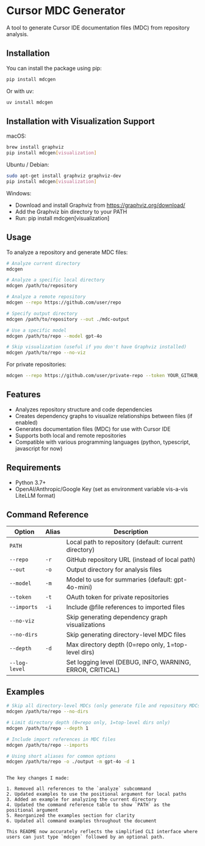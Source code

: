 # Cursor MDC Generator

A tool to generate Cursor IDE documentation files (MDC) from repository analysis.

## Installation

You can install the package using pip:

```bash
pip install mdcgen
```

Or with uv:

```bash
uv install mdcgen
```

## Installation with Visualization Support

macOS:
```bash
brew install graphviz
pip install mdcgen[visualization]
```

Ubuntu / Debian:
```bash
sudo apt-get install graphviz graphviz-dev
pip install mdcgen[visualization]
```

Windows:
  - Download and install Graphviz from https://graphviz.org/download/
  - Add the Graphviz bin directory to your PATH
  - Run: pip install mdcgen[visualization]

## Usage

To analyze a repository and generate MDC files:

```bash
# Analyze current directory
mdcgen

# Analyze a specific local directory
mdcgen /path/to/repository

# Analyze a remote repository
mdcgen --repo https://github.com/user/repo

# Specify output directory
mdcgen /path/to/repository --out ./mdc-output

# Use a specific model
mdcgen /path/to/repo --model gpt-4o

# Skip visualization (useful if you don't have Graphviz installed)
mdcgen /path/to/repo --no-viz
```

For private repositories:

```bash
mdcgen --repo https://github.com/user/private-repo --token YOUR_GITHUB_TOKEN
```

## Features

- Analyzes repository structure and code dependencies
- Creates dependency graphs to visualize relationships between files (if enabled)
- Generates documentation files (MDC) for use with Cursor IDE
- Supports both local and remote repositories
- Compatible with various programming languages (python, typescript, javascript for now)

## Requirements

- Python 3.7+
- OpenAI/Anthropic/Google Key (set as environment variable vis-a-vis LiteLLM format)

## Command Reference

| Option | Alias | Description |
|--------|-------|-------------|
| `PATH` | | Local path to repository (default: current directory) |
| `--repo` | `-r` | GitHub repository URL (instead of local path) |
| `--out` | `-o` | Output directory for analysis files |
| `--model` | `-m` | Model to use for summaries (default: gpt-4o-mini) |
| `--token` | `-t` | OAuth token for private repositories |
| `--imports` | `-i` | Include @file references to imported files |
| `--no-viz` | | Skip generating dependency graph visualizations |
| `--no-dirs` | | Skip generating directory-level MDC files |
| `--depth` | `-d` | Max directory depth (0=repo only, 1=top-level dirs) |
| `--log-level` | | Set logging level (DEBUG, INFO, WARNING, ERROR, CRITICAL) |

## Examples

```bash
# Skip all directory-level MDCs (only generate file and repository MDCs)
mdcgen /path/to/repo --no-dirs

# Limit directory depth (0=repo only, 1=top-level dirs only)
mdcgen /path/to/repo --depth 1

# Include import references in MDC files
mdcgen /path/to/repo --imports

# Using short aliases for common options
mdcgen /path/to/repo -o ./output -m gpt-4o -d 1
```
```

The key changes I made:

1. Removed all references to the `analyze` subcommand
2. Updated examples to use the positional argument for local paths
3. Added an example for analyzing the current directory
4. Updated the command reference table to show `PATH` as the positional argument
5. Reorganized the examples section for clarity
6. Updated all command examples throughout the document

This README now accurately reflects the simplified CLI interface where users can just type `mdcgen` followed by an optional path.